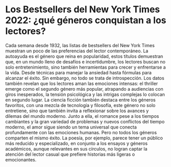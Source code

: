 # Los Bestsellers del New York Times 2022: ¿qué géneros conquistan a los lectores?
Cada semana desde 1932, las listas de bestsellers del New York Times muestran un poco de las preferencias del lector contemporáneo. La autoayuda es el género que reina en popularidad, estos títulos demuestran que, en un mundo lleno de desafíos e incertidumbre, los lectores buscan no solo entretenimiento, sino también herramientas para crecer y enfrentarse a la vida. Desde técnicas para manejar la ansiedad hasta fórmulas para alcanzar el éxito.
Sin embargo, no todo se trata de introspección. Los datos también revelan que los lectores aman las emociones intensas: el thriller emerge como el segundo género más popular, atrapando a audiencias con giros inesperados, la tensión psicológica y las intrigas complejas lo colocan en segundo lugar.
La ciencia ficción también destaca entre los géneros favoritos, con una mezcla de tecnología y filosofía, este género no solo entretiene, sino que también invita a reflexionar sobre los avances y dilemas del mundo moderno. Junto a ella, el romance pese a los tiempos cambiantes y la gran variedad de problemas y nuevos conflictos del tiempo moderno, el amor sigue siendo un tema universal que conecta profundamente con las emociones humanas.
Pero no todos los géneros comparten el mismo éxito. La poesía, por ejemplo, parece tener un público más reducido y especializado, en conjunto a los ensayos y géneros académicos, aunque relevantes en sus círculos, no logran captar la atención del lector casual que prefiere historias más ligeras o emocionantes. 
